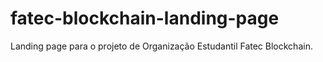 # fatec-blockchain-landing-page
Landing page para o projeto de Organização Estudantil Fatec Blockchain.
